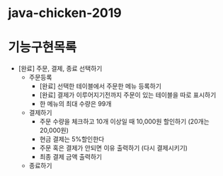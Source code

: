 # java-chicken-2019

# 기능구현목록
* [완료] 주문, 결제, 종료 선택하기
  * 주문등록
    * [완료] 선택한 테이블에서 주문한 메뉴 등록하기
    * [완료] 결제가 이루어지기전까지 주문이 있는 테이블을 따로 표시하기
    * 한 메뉴의 최대 수량은 99개
  * 결제하기
    * 주문 수량을 체크하고 10개 이상일 때 10,000원 할인하기 (20개는 20,000원)
    * 현금 결제는 5%할인한다
    * 주문 혹은 결제가 안되면 이유 출력하기 (다시 결제시키기)
    * 최종 결제 금액 출력하기
  * 종료하기